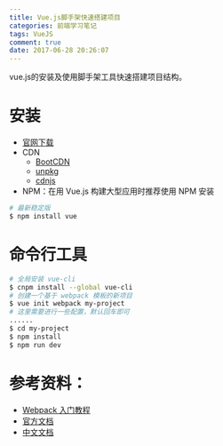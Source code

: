 ```yaml
---
title: Vue.js脚手架快速搭建项目
categories: 前端学习笔记
tags: VueJS
comment: true
date: 2017-06-28 20:26:07
---
```

vue.js的安装及使用脚手架工具快速搭建项目结构。

<!-- more -->

# 安装

- [官网下载](http://vuejs.org/js/vue.min.js)
- CDN
    - [BootCDN](https://cdn.bootcss.com/vue/2.2.2/vue.min.js)
    - [unpkg](https://unpkg.com/vue/dist/vue.js)
    - [cdnjs](https://cdnjs.cloudflare.com/ajax/libs/vue/2.1.8/vue.min.js)
- NPM：在用 Vue.js 构建大型应用时推荐使用 NPM 安装
```bash
# 最新稳定版
$ npm install vue
```

# 命令行工具

```bash
# 全局安装 vue-cli
$ cnpm install --global vue-cli
# 创建一个基于 webpack 模板的新项目
$ vue init webpack my-project
# 这里需要进行一些配置，默认回车即可
......
$ cd my-project
$ npm install
$ npm run dev
```

# 参考资料：

- [Webpack 入门教程](http://www.runoob.com/w3cnote/webpack-tutorial.html)
- [官方文档](http://vuejs.org/v2/guide/syntax.html)
- [中文文档](https://cn.vuejs.org/v2/guide/syntax.html)